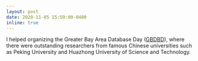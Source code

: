 ```yaml
---
layout: post
date: 2020-11-05 15:59:00-0400
inline: true
---
```


I helped organizing the Greater Bay Area Database Day ([GBDBD](https://dbgroup.sustech.edu.cn/img/activity/24.jpg)), where there were outstanding researchers from famous Chinese universities such as Peking University and Huazhong University of Science and Technology.